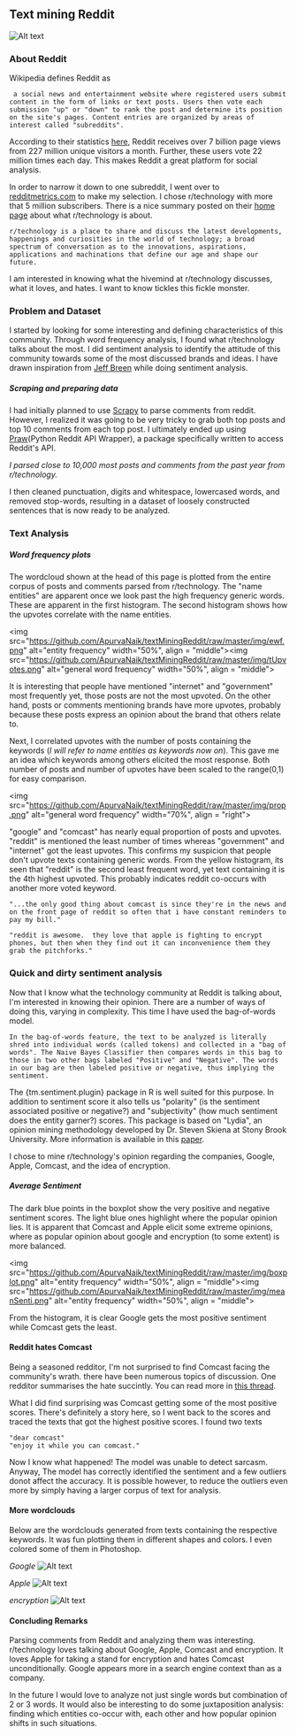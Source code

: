 ## Text mining Reddit
![Alt text](https://github.com/ApurvaNaik/textMiningReddit/raw/master/img/wc2.png)

### About Reddit
Wikipedia defines Reddit as
```
 a social news and entertainment website where registered users submit content in the form of links or text posts. Users then vote each submission "up" or "down" to rank the post and determine its position on the site's pages. Content entries are organized by areas of interest called "subreddits".
```
 According to their statistics [here](https://www.reddit.com/about), Reddit receives over 7 billion page views from 227 million unique visitors a month. Further, these users vote 22 million times each day. This makes Reddit a great platform for social analysis.

 In order to narrow it down to one subreddit, I went over to [redditmetrics.com](http://redditmetrics.com/top) to make my selection. I chose r/technology with more that 5 million subscribers. There is a nice summary posted on their [home page](https://www.reddit.com/r/technology/) about what r/technology is about.
 ```
 r/technology is a place to share and discuss the latest developments, happenings and curiosities in the world of technology; a broad spectrum of conversation as to the innovations, aspirations, applications and machinations that define our age and shape our future.
```

 I am interested in knowing what the hivemind at r/technology discusses, what it loves, and hates. I want to know tickles this fickle monster.

### Problem and Dataset
I started by looking for some interesting and defining characteristics of this community.  Through word frequency analysis, I found what r/technology talks about the most. I did sentiment analysis to identify the attitude of this community towards some of the most discussed brands and ideas. I have drawn inspiration from [Jeff Breen](https://jeffreybreen.wordpress.com/2011/07/04/twitter-text-mining-r-slides/) while doing sentiment analysis.

##### Scraping and preparing data
I had initially planned to use [Scrapy](http://doc.scrapy.org/en/latest/) to parse comments from reddit. However, I realized it was going to be very tricky to grab both top posts and top 10 comments from each top post. I ultimately ended up using [Praw](http://praw.readthedocs.io/en/stable/)(Python Reddit API Wrapper), a package specifically written to access Reddit's API.

*I parsed close to 10,000 most posts and comments from the past year from r/technology.*

I then cleaned punctuation, digits and whitespace, lowercased words, and removed stop-words, resulting in a dataset of loosely constructed sentences that is now ready to be analyzed.

### Text Analysis
##### Word frequency plots

The wordcloud shown at the head of this page is plotted from the entire corpus of posts and comments parsed from r/technology. The "name entities"  are apparent once we look past the high frequency generic words. These are apparent in the first histogram. The second histogram shows how the upvotes correlate with the name entities.

  <img src="https://github.com/ApurvaNaik/textMiningReddit/raw/master/img/ewf.png" alt="entity frequency" width="50%", align = "middle"><img src="https://github.com/ApurvaNaik/textMiningReddit/raw/master/img/tUpvotes.png" alt="general word frequency" width="50%", align = "middle">

It is interesting that people have mentioned "internet" and "government" most frequently yet, those posts are not the most upvoted. On the other hand, posts or comments mentioning brands have more upvotes, probably because these posts express an opinion about the brand that others relate to.

Next, I correlated upvotes with the number of posts containing the keywords (*I will refer to name entities as keywords now on*). This gave me an idea which keywords among others elicited the most response. Both number of posts and number of upvotes have been scaled to the range(0,1) for easy comparison.

<img src="https://github.com/ApurvaNaik/textMiningReddit/raw/master/img/prop.png" alt="general word frequency" width="70%", align = "right">

 "google" and "comcast" has nearly equal proportion of posts and upvotes. "reddit" is mentioned the least number of times whereas "government" and "internet" got the least upvotes. This confirms my suspicion that people don't upvote texts containing generic words. From the yellow histogram, its seen that "reddit" is the second least frequent word, yet text containing it is the 4th highest upvoted. This probably indicates reddit co-occurs with another more voted keyword.
 ```
 "...the only good thing about comcast is since they're in the news and on the front page of reddit so often that i have constant reminders to pay my bill."

"reddit is awesome.  they love that apple is fighting to encrypt phones, but then when they find out it can inconvenience them they grab the pitchforks."
 ```

### Quick and dirty sentiment analysis
Now that I know what the technology community at Reddit is talking about, I'm interested in knowing their opinion. There are a number of ways of doing this, varying in complexity. This time I have used the bag-of-words model.

```
In the bag-of-words feature, the text to be analyzed is literally shred into individual words (called tokens) and collected in a "bag of words". The Naive Bayes Classifier then compares words in this bag to those in two other bags labeled "Positive" and "Negative". The words in our bag are then labeled positive or negative, thus implying the sentiment.
```
The {tm.sentiment.plugin} package in R is well suited for this purpose. In addition to sentiment score it also tells us "polarity" (is the sentiment associated positive or negative?) and "subjectivity" (how much sentiment does the entity garner?) scores. This package is based on "Lydia",  an opinion mining methodology developed by Dr. Steven Skiena at Stony Brook University. More information is available in this [paper](http://www3.cs.stonybrook.edu/~skiena/lydia/37720161.pdf).

I chose to mine r/technology's opinion regarding the companies, Google, Apple, Comcast, and the idea of encryption.

##### Average Sentiment

The dark blue points in the boxplot show the very positive and negative sentiment scores. The light blue ones highlight where the popular opinion lies. It is apparent that Comcast and Apple elicit some extreme opinions, where as popular opinion about google and encryption (to some extent) is more balanced.

<img src="https://github.com/ApurvaNaik/textMiningReddit/raw/master/img/boxplot.png" alt="entity frequency" width="50%", align = "middle"><img src="https://github.com/ApurvaNaik/textMiningReddit/raw/master/img/meanSenti.png" alt="entity frequency" width="50%", align = "middle">

From the histogram, it is clear Google gets the most positive sentiment while Comcast gets the least.

#### Reddit hates Comcast

Being a seasoned redditor, I'm not surprised to find Comcast facing the community's wrath. there have been numerous topics of discussion. One redditor summarises the hate succintly. You can read more in [this thread](https://www.reddit.com/r/OutOfTheLoop/comments/26r31d/why_does_everyone_hate_comcast/?sort=top).

 What I did find surprising was Comcast getting some of the most positive scores. There's definitely a story here, so I went back to the scores and traced the texts that got the highest positive scores. I found two texts
```
"dear comcast"
"enjoy it while you can comcast."
```
Now I know what happened! The model was unable to detect sarcasm. Anyway, The model has correctly identified the sentiment and a few outliers donot affect the accuracy. It is possible however, to reduce the outliers even more by simply having a larger corpus of text for analysis.

#### More wordclouds

Below are the wordclouds generated from texts containing the respective keywords. It was fun plotting them in different shapes and colors. I even colored some of them in Photoshop.

*Google*
![Alt text](https://github.com/ApurvaNaik/textMiningReddit/raw/master/img/googleWC.png)

*Apple*
![Alt text](https://github.com/ApurvaNaik/textMiningReddit/raw/master/img/appleWC.png)

*encryption*
![Alt text](https://github.com/ApurvaNaik/textMiningReddit/raw/master/img/encryptionWC.png)


#### Concluding Remarks
Parsing comments from Reddit and analyzing them was interesting. r/technology loves talking about Google, Apple, Comcast and encryption. It loves Apple for taking a stand for encryption and hates Comcast unconditionally. Google appears more in a search engine context than as a company.

In the future I would love to analyze not just single words but combination of 2 or 3 words. It would also be interesting to do some juxtaposition analysis: finding which entities co-occur with, each other and how popular opinion shifts in such situations.
